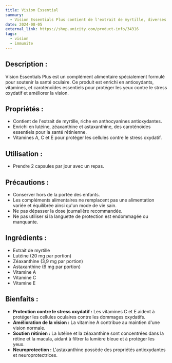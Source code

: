 ```yaml
---
title: Vision Essential
summary:
  - Vision Essentials Plus contient de l'extrait de myrtille, diverses vitamines pour soutenir la vision, des antioxydants et les précieux caroténoïdes lutéine, zéaxanthine et astaxanthine.
date: 2024-08-05
external_link: https://shop.unicity.com/product-info/34316
tags:
  - vision
  - immunite
---
```


## **Description :**
Vision Essentials Plus est un complément alimentaire spécialement formulé pour soutenir la santé oculaire. Ce produit est enrichi en antioxydants, vitamines, et caroténoïdes essentiels pour protéger les yeux contre le stress oxydatif et améliorer la vision.

## **Propriétés :**
- Contient de l'extrait de myrtille, riche en anthocyanines antioxydantes.
- Enrichi en lutéine, zéaxanthine et astaxanthine, des caroténoïdes essentiels pour la santé rétinienne.
- Vitamines A, C et E pour protéger les cellules contre le stress oxydatif.

## **Utilisation :**
- Prendre 2 capsules par jour avec un repas.

## **Précautions :**
- Conserver hors de la portée des enfants.
- Les compléments alimentaires ne remplacent pas une alimentation variée et équilibrée ainsi qu'un mode de vie sain.
- Ne pas dépasser la dose journalière recommandée.
- Ne pas utiliser si la languette de protection est endommagée ou manquante.

## **Ingrédients :**
- Extrait de myrtille
- Lutéine (20 mg par portion)
- Zéaxanthine (3,9 mg par portion)
- Astaxanthine (6 mg par portion)
- Vitamine A
- Vitamine C
- Vitamine E

## Bienfaits :
- **Protection contre le stress oxydatif :** Les vitamines C et E aident à protéger les cellules oculaires contre les dommages oxydatifs.
- **Amélioration de la vision :** La vitamine A contribue au maintien d'une vision normale.
- **Soutien rétinien :** La lutéine et la zéaxanthine sont concentrées dans la rétine et la macula, aidant à filtrer la lumière bleue et à protéger les yeux.
- **Neuroprotection :** L'astaxanthine possède des propriétés antioxydantes et neuroprotectrices.




<!--more-->
